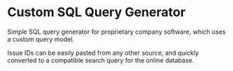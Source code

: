 
# Custom SQL Query Generator

Simple SQL query generator for proprietary company software, which uses a custom query model.

Issue IDs can be easily pasted from any other source, and quickly converted to a compatible search query for the online database.